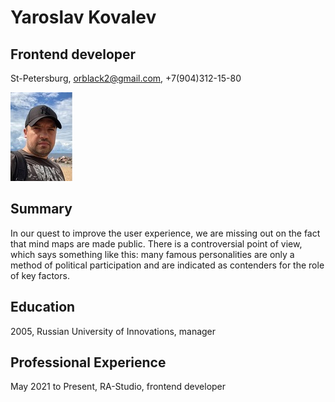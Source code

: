 # Yaroslav Kovalev

## Frontend developer

St-Petersburg, [orblack2@gmail.com](orblack2@gmail.com), +7(904)312-15-80

![Моё фото](photo.jpg)

## Summary

In our quest to improve the user experience, we are missing out on the fact that mind maps are made public. There is a controversial point of view, which says something like this: many famous personalities are only a method of political participation and are indicated as contenders for the role of key factors.

## Education

2005, Russian University of Innovations, manager

## Professional Experience

May 2021 to Present, RA-Studio, frontend developer
